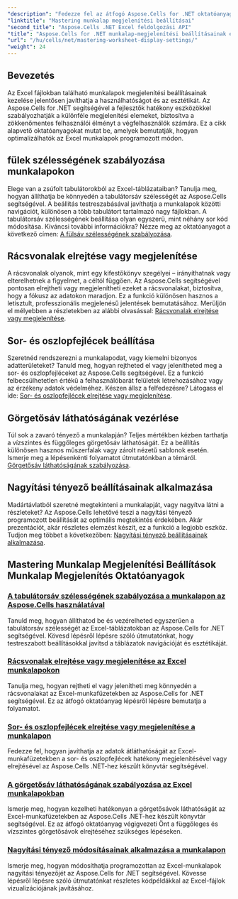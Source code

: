```yaml
---
"description": "Fedezze fel az átfogó Aspose.Cells for .NET oktatóanyagokat, amelyek a munkalapok megjelenítési beállításait ismertetik, beleértve a rácsvonalakat, a fejléceket, a görgetősávokat, a tabulátorsáv szélességét és a nagyítási beállításokat."
"linktitle": "Mastering munkalap megjelenítési beállításai"
"second_title": "Aspose.Cells .NET Excel feldolgozási API"
"title": "Aspose.Cells for .NET munkalap-megjelenítési beállításainak elsajátítása"
"url": "/hu/cells/net/mastering-worksheet-display-settings/"
"weight": 24
---
```


## Bevezetés

Az Excel fájlokban található munkalapok megjelenítési beállításainak kezelése jelentősen javíthatja a használhatóságot és az esztétikát. Az Aspose.Cells for .NET segítségével a fejlesztők hatékony eszközökkel szabályozhatják a különféle megjelenítési elemeket, biztosítva a zökkenőmentes felhasználói élményt a végfelhasználók számára. Ez a cikk alapvető oktatóanyagokat mutat be, amelyek bemutatják, hogyan optimalizálhatók az Excel munkalapok programozott módon.  

## fülek szélességének szabályozása munkalapokon  
Elege van a zsúfolt tabulátorokból az Excel-táblázataiban? Tanulja meg, hogyan állíthatja be könnyedén a tabulátorsáv szélességét az Aspose.Cells segítségével. A beállítás testreszabásával javíthatja a munkalapok közötti navigációt, különösen a több tabulátort tartalmazó nagy fájlokban. A tabulátorsáv szélességének beállítása olyan egyszerű, mint néhány sor kód módosítása. Kíváncsi további információkra? Nézze meg az oktatóanyagot a következő címen: [A fülsáv szélességének szabályozása](./controlling-tab-bar-width/).  

## Rácsvonalak elrejtése vagy megjelenítése  
A rácsvonalak olyanok, mint egy kifestőkönyv szegélyei – irányíthatnak vagy elterelhetnek a figyelmet, a céltól függően. Az Aspose.Cells segítségével pontosan elrejtheti vagy megjelenítheti ezeket a rácsvonalakat, biztosítva, hogy a fókusz az adatokon maradjon. Ez a funkció különösen hasznos a letisztult, professzionális megjelenésű jelentések bemutatásához. Merüljön el mélyebben a részletekben az alábbi olvasással: [Rácsvonalak elrejtése vagy megjelenítése](./hide-display-gridlines/).  

## Sor- és oszlopfejlécek beállítása  
Szeretnéd rendszerezni a munkalapodat, vagy kiemelni bizonyos adatterületeket? Tanuld meg, hogyan rejtheted el vagy jelenítheted meg a sor- és oszlopfejléceket az Aspose.Cells segítségével. Ez a funkció felbecsülhetetlen értékű a felhasználóbarát felületek létrehozásához vagy az érzékeny adatok védelméhez. Készen állsz a felfedezésre? Látogass el ide: [Sor- és oszlopfejlécek elrejtése vagy megjelenítése](./hide-display-row-column-headers/).  

## Görgetősáv láthatóságának vezérlése  
Túl sok a zavaró tényező a munkalapján? Teljes mértékben kézben tarthatja a vízszintes és függőleges görgetősáv láthatóságát. Ez a beállítás különösen hasznos műszerfalak vagy zárolt nézetű sablonok esetén. Ismerje meg a lépésenkénti folyamatot útmutatónkban a témáról. [Görgetősáv láthatóságának szabályozása](./controlling-scroll-bar-visibility/).  

## Nagyítási tényező beállításainak alkalmazása  
Madártávlatból szeretné megtekinteni a munkalapját, vagy nagyítva látni a részleteket? Az Aspose.Cells lehetővé teszi a nagyítási tényező programozott beállítását az optimális megtekintés érdekében. Akár prezentációt, akár részletes elemzést készít, ez a funkció a legjobb eszköz. Tudjon meg többet a következőben: [Nagyítási tényező beállításainak alkalmazása](./apply-zoom-factor-adjustments/).  

## Mastering Munkalap Megjelenítési Beállítások Munkalap Megjelenítés Oktatóanyagok
### [A tabulátorsáv szélességének szabályozása a munkalapon az Aspose.Cells használatával](./controlling-tab-bar-width/)
Tanuld meg, hogyan állíthatod be és vezérelheted egyszerűen a tabulátorsáv szélességét az Excel-táblázatokban az Aspose.Cells for .NET segítségével. Kövesd lépésről lépésre szóló útmutatónkat, hogy testreszabott beállításokkal javítsd a táblázatok navigációját és esztétikáját.
### [Rácsvonalak elrejtése vagy megjelenítése az Excel munkalapokon](./hide-display-gridlines/)
Tanulja meg, hogyan rejtheti el vagy jelenítheti meg könnyedén a rácsvonalakat az Excel-munkafüzetekben az Aspose.Cells for .NET segítségével. Ez az átfogó oktatóanyag lépésről lépésre bemutatja a folyamatot.
### [Sor- és oszlopfejlécek elrejtése vagy megjelenítése a munkalapon](./hide-display-row-column-headers/)
Fedezze fel, hogyan javíthatja az adatok átláthatóságát az Excel-munkafüzetekben a sor- és oszlopfejlécek hatékony megjelenítésével vagy elrejtésével az Aspose.Cells .NET-hez készült könyvtár segítségével.
### [A görgetősáv láthatóságának szabályozása az Excel munkalapokban](./controlling-scroll-bar-visibility/)
Ismerje meg, hogyan kezelheti hatékonyan a görgetősávok láthatóságát az Excel-munkafüzetekben az Aspose.Cells .NET-hez készült könyvtár segítségével. Ez az átfogó oktatóanyag végigvezeti Önt a függőleges és vízszintes görgetősávok elrejtéséhez szükséges lépéseken.
### [Nagyítási tényező módosításainak alkalmazása a munkalapon](./apply-zoom-factor-adjustments/)
Ismerje meg, hogyan módosíthatja programozottan az Excel-munkalapok nagyítási tényezőjét az Aspose.Cells for .NET segítségével. Kövesse lépésről lépésre szóló útmutatónkat részletes kódpéldákkal az Excel-fájlok vizualizációjának javításához.